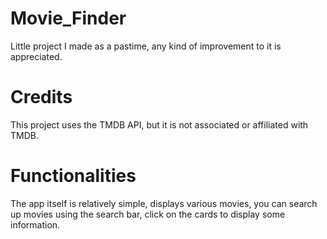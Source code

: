 # Movie_Finder
Little project I made as a pastime, any kind of improvement to it is appreciated.

# Credits
This project uses the TMDB API, but it is not associated or affiliated with TMDB. 

# Functionalities
The app itself is relatively simple, displays various movies, you can search up movies using the search bar, click on the cards to display some information. 
